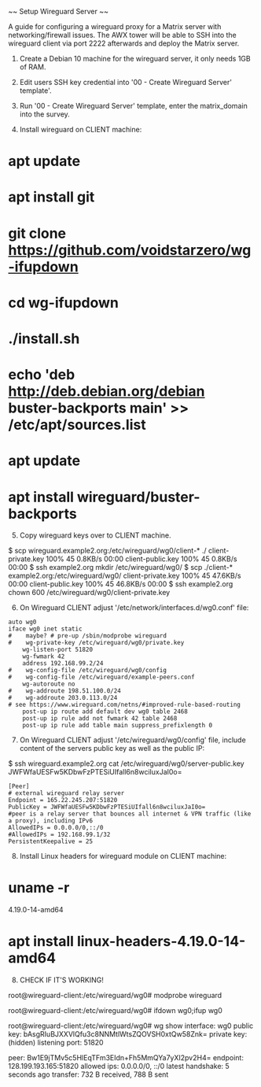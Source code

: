 
~~ Setup Wireguard Server ~~

A guide for configuring a wireguard proxy for a Matrix server with networking/firewall issues. The AWX tower will be able to SSH into the wireguard client via port 2222 afterwards and deploy the Matrix server.

1) Create a Debian 10 machine for the wireguard server, it only needs 1GB of RAM.


2) Edit users SSH key credential into '00 - Create Wireguard Server' template'. 


3) Run '00 - Create Wireguard Server' template, enter the matrix_domain into the survey.


4) Install wireguard on CLIENT machine:

# apt update
# apt install git
# git clone https://github.com/voidstarzero/wg-ifupdown
# cd wg-ifupdown
# ./install.sh

# echo 'deb http://deb.debian.org/debian buster-backports main' >> /etc/apt/sources.list
# apt update
# apt install wireguard/buster-backports


5) Copy wireguard keys over to CLIENT machine.

$ scp wireguard.example2.org:/etc/wireguard/wg0/client-* ./
client-private.key                                                                            100%   45     0.8KB/s   00:00
client-public.key                                                                             100%   45     0.8KB/s   00:00
$ ssh example2.org mkdir /etc/wireguard/wg0/
$ scp ./client-* example2.org:/etc/wireguard/wg0/
client-private.key                                                                            100%   45    47.6KB/s   00:00
client-public.key                                                                             100%   45    46.8KB/s   00:00
$ ssh example2.org chown 600 /etc/wireguard/wg0/client-private.key


6) On Wireguard CLIENT adjust '/etc/network/interfaces.d/wg0.conf' file:

```
auto wg0
iface wg0 inet static
#    maybe? # pre-up /sbin/modprobe wireguard
#    wg-private-key /etc/wireguard/wg0/private.key
    wg-listen-port 51820
    wg-fwmark 42
    address 192.168.99.2/24
#    wg-config-file /etc/wireguard/wg0/config
#    wg-config-file /etc/wireguard/example-peers.conf
    wg-autoroute no
#    wg-addroute 198.51.100.0/24
#    wg-addroute 203.0.113.0/24
# see https://www.wireguard.com/netns/#improved-rule-based-routing
    post-up ip route add default dev wg0 table 2468
    post-up ip rule add not fwmark 42 table 2468
    post-up ip rule add table main suppress_prefixlength 0
```


7) On Wireguard CLIENT adjust '/etc/wireguard/wg0/config' file, include content of the servers public key as well as the public IP:

$ ssh wireguard.example2.org cat /etc/wireguard/wg0/server-public.key
JWFWfaUESFw5KDbwFzPTESiUIfall6n8wciluxJaI0o=

``` 
[Peer]
# external wireguard relay server
Endpoint = 165.22.245.207:51820
PublicKey = JWFWfaUESFw5KDbwFzPTESiUIfall6n8wciluxJaI0o=
#peer is a relay server that bounces all internet & VPN traffic (like a proxy), including IPv6
AllowedIPs = 0.0.0.0/0,::/0
#AllowedIPs = 192.168.99.1/32
PersistentKeepalive = 25
```


8) Install Linux headers for wireguard module on CLIENT machine:

# uname -r
4.19.0-14-amd64
# apt install linux-headers-4.19.0-14-amd64


8) CHECK IF IT'S WORKING!

root@wireguard-client:/etc/wireguard/wg0# modprobe wireguard

root@wireguard-client:/etc/wireguard/wg0# ifdown wg0;ifup wg0

root@wireguard-client:/etc/wireguard/wg0# wg show
interface: wg0
  public key: bAsgRIuBJXXVlQfu3c8NNMtlWtsZQOVSH0xtQw58Znk=
  private key: (hidden)
  listening port: 51820

peer: Bw1E9jTMv5c5HlEqTFm3EIdn+Fh5MmQYa7yXI2pv2H4=
  endpoint: 128.199.193.165:51820
  allowed ips: 0.0.0.0/0, ::/0
  latest handshake: 5 seconds ago
  transfer: 732 B received, 788 B sent

